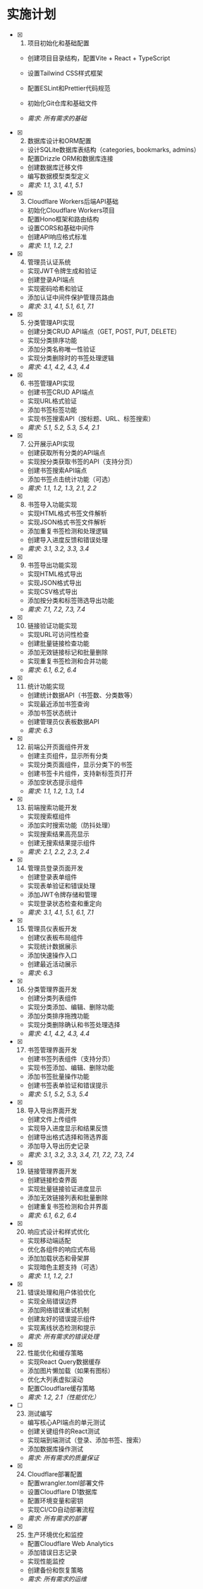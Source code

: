 # 实施计划

- [x] 1. 项目初始化和基础配置



  - 创建项目目录结构，配置Vite + React + TypeScript
  - 设置Tailwind CSS样式框架
  - 配置ESLint和Prettier代码规范
  - 初始化Git仓库和基础文件

  - _需求: 所有需求的基础_

- [x] 2. 数据库设计和ORM配置


  - 设计SQLite数据库表结构（categories, bookmarks, admins）
  - 配置Drizzle ORM和数据库连接
  - 创建数据库迁移文件
  - 编写数据模型类型定义
  - _需求: 1.1, 3.1, 4.1, 5.1_

- [x] 3. Cloudflare Workers后端API基础



  - 初始化Cloudflare Workers项目
  - 配置Hono框架和路由结构
  - 设置CORS和基础中间件
  - 创建API响应格式标准
  - _需求: 1.1, 1.2, 2.1_

- [x] 4. 管理员认证系统


  - 实现JWT令牌生成和验证
  - 创建登录API端点
  - 实现密码哈希和验证
  - 添加认证中间件保护管理员路由
  - _需求: 3.1, 4.1, 5.1, 6.1, 7.1_

- [x] 5. 分类管理API实现


  - 创建分类CRUD API端点（GET, POST, PUT, DELETE）
  - 实现分类排序功能
  - 添加分类名称唯一性验证
  - 实现分类删除时的书签处理逻辑
  - _需求: 4.1, 4.2, 4.3, 4.4_

- [x] 6. 书签管理API实现


  - 创建书签CRUD API端点
  - 实现URL格式验证
  - 添加书签标签功能
  - 实现书签搜索API（按标题、URL、标签搜索）
  - _需求: 5.1, 5.2, 5.3, 5.4, 2.1_

- [x] 7. 公开展示API实现



  - 创建获取所有分类的API端点
  - 实现按分类获取书签的API（支持分页）
  - 创建书签搜索API端点
  - 添加书签点击统计功能（可选）
  - _需求: 1.1, 1.2, 1.3, 2.1, 2.2_

- [x] 8. 书签导入功能实现


  - 实现HTML格式书签文件解析
  - 实现JSON格式书签文件解析
  - 添加重复书签检测和处理逻辑
  - 创建导入进度反馈和错误处理
  - _需求: 3.1, 3.2, 3.3, 3.4_

- [x] 9. 书签导出功能实现


  - 实现HTML格式导出
  - 实现JSON格式导出
  - 实现CSV格式导出
  - 添加按分类和标签筛选导出功能
  - _需求: 7.1, 7.2, 7.3, 7.4_

- [x] 10. 链接验证功能实现


  - 实现URL可访问性检查
  - 创建批量链接检查功能
  - 添加无效链接标记和批量删除
  - 实现重复书签检测和合并功能
  - _需求: 6.1, 6.2, 6.4_

- [x] 11. 统计功能实现


  - 创建统计数据API（书签数、分类数等）
  - 实现最近添加书签查询
  - 添加书签状态统计
  - 创建管理员仪表板数据API
  - _需求: 6.3_

- [x] 12. 前端公开页面组件开发


  - 创建主页组件，显示所有分类
  - 实现分类页面组件，显示分类下的书签
  - 创建书签卡片组件，支持新标签页打开
  - 添加空状态提示组件
  - _需求: 1.1, 1.2, 1.3, 1.4_

- [x] 13. 前端搜索功能开发

  - 实现搜索框组件
  - 添加实时搜索功能（防抖处理）
  - 实现搜索结果高亮显示
  - 创建无搜索结果提示组件
  - _需求: 2.1, 2.2, 2.3, 2.4_

- [x] 14. 管理员登录页面开发


  - 创建登录表单组件
  - 实现表单验证和错误处理
  - 添加JWT令牌存储和管理
  - 实现登录状态检查和重定向
  - _需求: 3.1, 4.1, 5.1, 6.1, 7.1_

- [x] 15. 管理员仪表板开发


  - 创建仪表板布局组件
  - 实现统计数据展示
  - 添加快速操作入口
  - 创建最近活动展示
  - _需求: 6.3_

- [x] 16. 分类管理界面开发


  - 创建分类列表组件
  - 实现分类添加、编辑、删除功能
  - 添加分类排序拖拽功能
  - 实现分类删除确认和书签处理选择
  - _需求: 4.1, 4.2, 4.3, 4.4_

- [x] 17. 书签管理界面开发



  - 创建书签列表组件（支持分页）
  - 实现书签添加、编辑、删除功能
  - 添加书签批量操作功能
  - 创建书签表单验证和错误提示
  - _需求: 5.1, 5.2, 5.3, 5.4_

- [x] 18. 导入导出界面开发

  - 创建文件上传组件
  - 实现导入进度显示和结果反馈
  - 创建导出格式选择和筛选界面
  - 添加导入导出历史记录
  - _需求: 3.1, 3.2, 3.3, 3.4, 7.1, 7.2, 7.3, 7.4_

- [x] 19. 链接管理界面开发



  - 创建链接检查界面
  - 实现批量链接验证进度显示
  - 添加无效链接列表和批量删除
  - 创建重复书签检测和合并界面
  - _需求: 6.1, 6.2, 6.4_

- [x] 20. 响应式设计和样式优化


  - 实现移动端适配
  - 优化各组件的响应式布局
  - 添加加载状态和骨架屏
  - 实现暗色主题支持（可选）
  - _需求: 1.1, 1.2, 2.1_

- [x] 21. 错误处理和用户体验优化



  - 实现全局错误边界
  - 添加网络错误重试机制
  - 创建友好的错误提示组件
  - 实现离线状态检测和提示
  - _需求: 所有需求的错误处理_

- [x] 22. 性能优化和缓存策略


  - 实现React Query数据缓存
  - 添加图片懒加载（如果有图标）
  - 优化大列表虚拟滚动
  - 配置Cloudflare缓存策略
  - _需求: 1.2, 2.1（性能优化）_




- [ ] 23. 测试编写
  - 编写核心API端点的单元测试
  - 创建关键组件的React测试
  - 实现端到端测试（登录、添加书签、搜索）
  - 添加数据库操作测试
  - _需求: 所有需求的质量保证_

- [x] 24. Cloudflare部署配置


  - 配置wrangler.toml部署文件
  - 设置Cloudflare D1数据库
  - 配置环境变量和密钥
  - 实现CI/CD自动部署流程
  - _需求: 所有需求的部署_

- [x] 25. 生产环境优化和监控


  - 配置Cloudflare Web Analytics
  - 添加错误日志记录
  - 实现性能监控
  - 创建备份和恢复策略
  - _需求: 所有需求的运维_